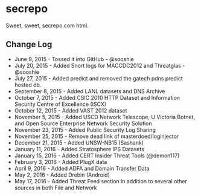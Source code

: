 # secrepo
Sweet, sweet, secrepo.com html.

## Change Log
* June 9, 2015 - Tossed it into GitHub - @sooshie
* July 20, 2015 - Added Snort logs for MACCDC2012 and Threatglas - @sooshie
* July 27, 2015 - Added predict and removed the gatech pdns predict hosted db.
* September 8, 2015 - Added LANL datasets and DNS Archive
* October 7, 2015 - Added CSIC 2010 HTTP Dataset and Information Security Centre of Excellence (ISCX)
* October 12, 2015 - Added VAST 2012 dataset
* November 5, 2015 - Added USCD Network Telescope, U Victoria Botnet, and Open Source Enterprise Network Security Solution
* November 23, 2015 - Added Public Security Log Sharing
* November 25, 2015 - Remove dead link of masterdoed/loginjector
* December 21, 2015 - Added UNSW-NB15 (Sashank)
* January 11, 2016 - Added Stratosphere IPS Datasets
* January 15, 2016 - Added CERT Insider Threat Tools (@demon117)
* February 3, 2016 - Added PlugX data
* April 9, 2016 - Added ADFA and Domain Transfer Data
* May 2, 2016 - Added Drebin (Android)
* May 17, 2016 - Added Threat Feed section in addition to several other sources in both File and Network
